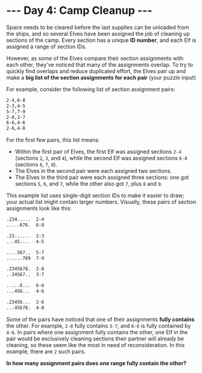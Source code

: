 # --- Day 4: Camp Cleanup ---

Space needs to be cleared before the last supplies can be unloaded from the ships, and
so several Elves have been assigned the job of cleaning up sections of the camp. Every
section has a unique **ID number**, and each Elf is assigned a range of section IDs.

However, as some of the Elves compare their section assignments with each other, they've
noticed that many of the assignments overlap. To try to quickly find overlaps and reduce
duplicated effort, the Elves pair up and make a
**big list of the section assignments for each pair** (your puzzle input)

For example, consider the following list of section assignment pairs:

```txt
2-4,6-8
2-3,4-5
5-7,7-9
2-8,3-7
6-6,4-6
2-6,4-8
```

For the first few pairs, this list means:

- Within the first pair of Elves, the first Elf was assigned sections `2-4` (sections
  `2`, `3`, and `4`), while the second Elf was assigned sections `6-8` (sections `6`,
  `7`, `8`).
- The Elves in the second pair were each assigned two sections.
- The Elves in the third pair were each assigned three sections: one got sections `5`,
  `6`, and `7`, while the other also got `7`, plus `8` and `9`.

This example list uses single-digit section IDs to make it easier to draw; your actual
list might contain larger numbers. Visually, these pairs of section assignments look
like this:

```txt
.234.....  2-4
.....678.  6-8

.23......  2-3
...45....  4-5

....567..  5-7
......789  7-9

.2345678.  2-8
..34567..  3-7

.....6...  6-6
...456...  4-6

.23456...  2-6
...45678.  4-8
```

Some of the pairs have noticed that one of their assignments **fully contains** the
other. For example, `2-8` fully contains `3-7`, and `6-6` is fully contained by `4-6`.
In pairs where one assignment fully contains the other, one Elf in the pair would be
exclusively cleaning sections their partner will already be cleaning, so these seem like
the most in need of reconsideration. In this example, there are `2` such pairs.

**In how many assignment pairs does one range fully contain the other?**
